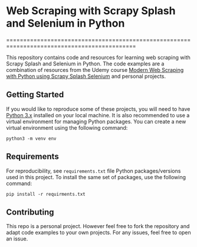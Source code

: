 # Web Scraping with Scrapy Splash and Selenium in Python

============================================================================================

This repository contains code and resources for learning web scraping with Scrapy Splash and Selenium in Python. The code examples are a combination of resources from the Udemy course [Modern Web Scraping with Python using Scrapy Splash Selenium]("https://www.udemy.com/course/web-scraping-in-python-using-scrapy-and-splash/") and personal projects.

## Getting Started

If you would like to reproduce some of these projects, you will need to have [Python 3.x]("https://www.python.org/downloads/") installed on your local machine. It is also recommended to use a virtual environment for managing Python packages. You can create a new virtual environment using the following command:

```python3 -m venv env```

## Requirements

For reproducibility, see ```requirements.txt``` file Python packages/versions used in this project. To install the same set of packages, use the following command:

```pip install -r requirments.txt```

## Contributing

This repo is a personal project. However feel free to fork the repository and adapt code examples to your own projects. For any issues, feel free to open an issue.
